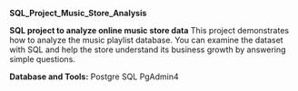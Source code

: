 **SQL_Project_Music_Store_Analysis**

**SQL project to analyze online music store data**
This project demonstrates how to analyze the music playlist database. You can examine the dataset with SQL and help the store understand its business growth by answering simple questions.


**Database and Tools:**
Postgre SQL
PgAdmin4




